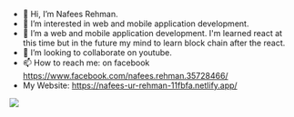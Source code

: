 - 👋 Hi, I’m Nafees Rehman.
- 👀 I’m interested in web and mobile application development.
- 🌱 I’m a web and mobile application development.
      I'm learned react at this time but in the future my mind to learn block chain after the react.
- 💞️ I’m looking to collaborate on youtube.
- 📫 How to reach me: on facebook https://www.facebook.com/nafees.rehman.35728466/
- My Website: https://nafees-ur-rehman-11fbfa.netlify.app/

<img src="https://github-readme-stats.vercel.app/api?username=NafeesRehman57&&show_icons=true&title_color=ffffff&icon_color=bb2acf&text_color=daf7dc&bg_color=066163">

<!---
NafeesRehman57/NafeesRehman57 is a ✨ special ✨ repository because its `README.md` (this file) appears on your GitHub profile.
You can click the Preview link to take a look at your changes.
--->
